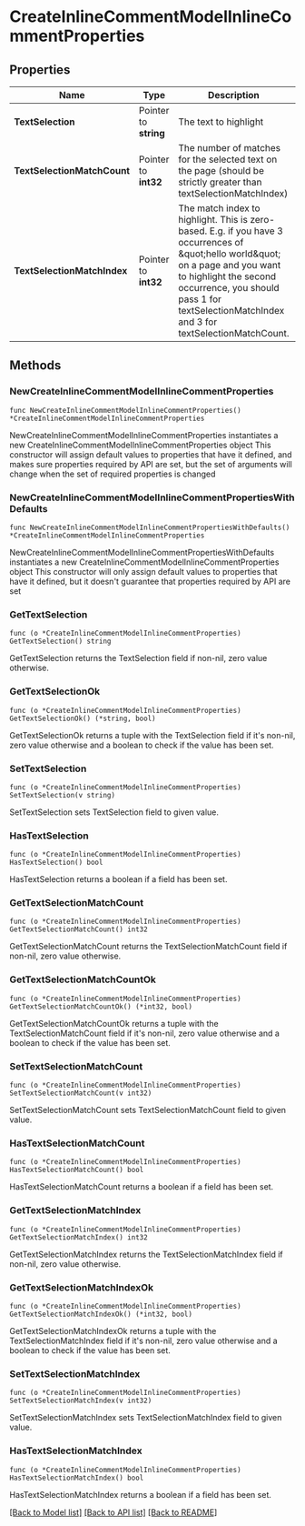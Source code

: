 # CreateInlineCommentModelInlineCommentProperties

## Properties

Name | Type | Description | Notes
------------ | ------------- | ------------- | -------------
**TextSelection** | Pointer to **string** | The text to highlight | [optional] 
**TextSelectionMatchCount** | Pointer to **int32** | The number of matches for the selected text on the page (should be strictly greater than textSelectionMatchIndex) | [optional] 
**TextSelectionMatchIndex** | Pointer to **int32** | The match index to highlight. This is zero-based. E.g. if you have 3 occurrences of \&quot;hello world\&quot; on a page  and you want to highlight the second occurrence, you should pass 1 for textSelectionMatchIndex and 3 for textSelectionMatchCount. | [optional] 

## Methods

### NewCreateInlineCommentModelInlineCommentProperties

`func NewCreateInlineCommentModelInlineCommentProperties() *CreateInlineCommentModelInlineCommentProperties`

NewCreateInlineCommentModelInlineCommentProperties instantiates a new CreateInlineCommentModelInlineCommentProperties object
This constructor will assign default values to properties that have it defined,
and makes sure properties required by API are set, but the set of arguments
will change when the set of required properties is changed

### NewCreateInlineCommentModelInlineCommentPropertiesWithDefaults

`func NewCreateInlineCommentModelInlineCommentPropertiesWithDefaults() *CreateInlineCommentModelInlineCommentProperties`

NewCreateInlineCommentModelInlineCommentPropertiesWithDefaults instantiates a new CreateInlineCommentModelInlineCommentProperties object
This constructor will only assign default values to properties that have it defined,
but it doesn't guarantee that properties required by API are set

### GetTextSelection

`func (o *CreateInlineCommentModelInlineCommentProperties) GetTextSelection() string`

GetTextSelection returns the TextSelection field if non-nil, zero value otherwise.

### GetTextSelectionOk

`func (o *CreateInlineCommentModelInlineCommentProperties) GetTextSelectionOk() (*string, bool)`

GetTextSelectionOk returns a tuple with the TextSelection field if it's non-nil, zero value otherwise
and a boolean to check if the value has been set.

### SetTextSelection

`func (o *CreateInlineCommentModelInlineCommentProperties) SetTextSelection(v string)`

SetTextSelection sets TextSelection field to given value.

### HasTextSelection

`func (o *CreateInlineCommentModelInlineCommentProperties) HasTextSelection() bool`

HasTextSelection returns a boolean if a field has been set.

### GetTextSelectionMatchCount

`func (o *CreateInlineCommentModelInlineCommentProperties) GetTextSelectionMatchCount() int32`

GetTextSelectionMatchCount returns the TextSelectionMatchCount field if non-nil, zero value otherwise.

### GetTextSelectionMatchCountOk

`func (o *CreateInlineCommentModelInlineCommentProperties) GetTextSelectionMatchCountOk() (*int32, bool)`

GetTextSelectionMatchCountOk returns a tuple with the TextSelectionMatchCount field if it's non-nil, zero value otherwise
and a boolean to check if the value has been set.

### SetTextSelectionMatchCount

`func (o *CreateInlineCommentModelInlineCommentProperties) SetTextSelectionMatchCount(v int32)`

SetTextSelectionMatchCount sets TextSelectionMatchCount field to given value.

### HasTextSelectionMatchCount

`func (o *CreateInlineCommentModelInlineCommentProperties) HasTextSelectionMatchCount() bool`

HasTextSelectionMatchCount returns a boolean if a field has been set.

### GetTextSelectionMatchIndex

`func (o *CreateInlineCommentModelInlineCommentProperties) GetTextSelectionMatchIndex() int32`

GetTextSelectionMatchIndex returns the TextSelectionMatchIndex field if non-nil, zero value otherwise.

### GetTextSelectionMatchIndexOk

`func (o *CreateInlineCommentModelInlineCommentProperties) GetTextSelectionMatchIndexOk() (*int32, bool)`

GetTextSelectionMatchIndexOk returns a tuple with the TextSelectionMatchIndex field if it's non-nil, zero value otherwise
and a boolean to check if the value has been set.

### SetTextSelectionMatchIndex

`func (o *CreateInlineCommentModelInlineCommentProperties) SetTextSelectionMatchIndex(v int32)`

SetTextSelectionMatchIndex sets TextSelectionMatchIndex field to given value.

### HasTextSelectionMatchIndex

`func (o *CreateInlineCommentModelInlineCommentProperties) HasTextSelectionMatchIndex() bool`

HasTextSelectionMatchIndex returns a boolean if a field has been set.


[[Back to Model list]](../README.md#documentation-for-models) [[Back to API list]](../README.md#documentation-for-api-endpoints) [[Back to README]](../README.md)


